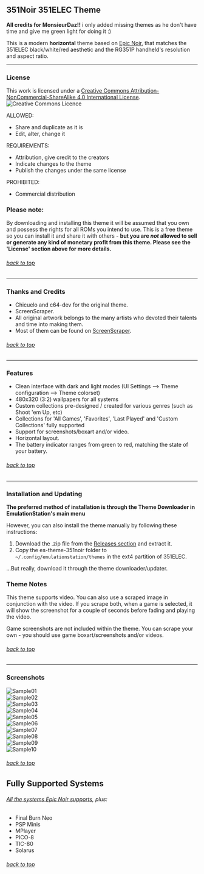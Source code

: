 ## 351Noir 351ELEC Theme

**All credits for MonsieurDaz!!** i only added missing themes as he don't have time and give me green light for doing it :)


This is a modern **horizontal** theme based on [Epic Noir](https://github.com/c64-dev/es-theme-epicnoir), that matches the 351ELEC black/white/red aesthetic and the RG351P handheld's resolution and aspect ratio.


---

### License

This work is licensed under a [Creative Commons Attribution-NonCommercial-ShareAlike 4.0 International License](http://creativecommons.org/licenses/by-nc-sa/4.0/). \
![Creative Commons Licence](https://i.creativecommons.org/l/by-nc-sa/4.0/88x31.png "Creative Commons Licence")

ALLOWED:
- Share and duplicate as it is
- Edit, alter, change it

REQUIREMENTS:
- Attribution, give credit to the creators
- Indicate changes to the theme
- Publish the changes under the same license

PROHIBITED:
- Commercial distribution

### Please note:
By downloading and installing this theme it will be assumed that you own and possess the rights for all ROMs you intend to use. This is a free theme so you can install it and share it with others - **but you are *not* allowed to sell or generate any kind of monetary profit from this theme. Please see the 'License' section above for more details.**

###### [back to top](https://github.com/MonsieurDaz/es-theme-351noir#351-noir-351elec-theme)

---

### Thanks and Credits
* Chicuelo and c64-dev for the original theme.
* ScreenScraper.
* All original artwork belongs to the many artists who devoted their talents and time into making them. 
* Most of them can be found on [ScreenScraper](https://www.screenscraper.fr/).

###### [back to top](https://github.com/MonsieurDaz/es-theme-351noir#351-noir-351elec-theme)

---

### Features

* Clean interface with dark and light modes (UI Settings --> Theme configuration --> Theme colorset)
* 480x320 (3:2) wallpapers for all systems
* Custom collections pre-designed / created for various genres (such as Shoot 'em Up, etc)
* Collections for 'All Games', 'Favorites', 'Last Played' and 'Custom Collections' fully supported
* Support for screenshots/boxart and/or video.
* Horizontal layout.
* The battery indicator ranges from green to red, matching the state of your battery.

###### [back to top](https://github.com/MonsieurDaz/es-theme-351noir#351-noir-351elec-theme)

---

### Installation and Updating

**The preferred method of installation is through the Theme Downloader in EmulationStation's main menu**

However, you can also install the theme manually by following these instructions:
1. Download the .zip file from the [Releases section](https://github.com/MonsieurDaz/es-theme-351noir/releases) and extract it.
2. Copy the es-theme-351noir folder to `~/.config/emulationstation/themes` in the ext4 partition of 351ELEC.

...But really, download it through the theme downloader/updater.

### Theme Notes

This theme supports video. You can also use a scraped image in conjunction with the video. If you scrape both, when a game is selected, it will show the screenshot for a couple of seconds before fading and playing the video.

Game screenshots are not included within the theme. You can scrape your own - you should use game boxart/screenshots and/or videos.

###### [back to top](https://github.com/MonsieurDaz/es-theme-351noir#351-noir-351elec-theme)

---

### Screenshots

![Sample01](https://github.com/MonsieurDaz/es-theme-351noir/blob/master/_art/samples/001.jpg) \
![Sample02](https://github.com/MonsieurDaz/es-theme-351noir/blob/master/_art/samples/002.jpg) \
![Sample03](https://github.com/MonsieurDaz/es-theme-351noir/blob/master/_art/samples/003.jpg) \
![Sample04](https://github.com/MonsieurDaz/es-theme-351noir/blob/master/_art/samples/004.jpg) \
![Sample05](https://github.com/MonsieurDaz/es-theme-351noir/blob/master/_art/samples/005.jpg) \
![Sample06](https://github.com/MonsieurDaz/es-theme-351noir/blob/master/_art/samples/006.jpg) \
![Sample07](https://github.com/MonsieurDaz/es-theme-351noir/blob/master/_art/samples/007.jpg) \
![Sample08](https://github.com/MonsieurDaz/es-theme-351noir/blob/master/_art/samples/008.jpg) \
![Sample09](https://github.com/MonsieurDaz/es-theme-351noir/blob/master/_art/samples/009.jpg) \
![Sample10](https://github.com/MonsieurDaz/es-theme-351noir/blob/master/_art/samples/010.jpg)


###### [back to top](https://github.com/MonsieurDaz/es-theme-351noir#351-noir-351elec-theme)

## Fully Supported Systems
###### [All the systems Epic Noir supports](https://github.com/c64-dev/es-theme-epicnoir#fully-supported-systems), plus:
* Final Burn Neo
* PSP Minis
* MPlayer
* PICO-8
* TIC-80
* Solarus

###### [back to top](https://github.com/MonsieurDaz/es-theme-351noir#351-noir-351elec-theme)
